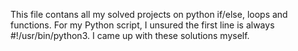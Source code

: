 This file contans all my solved projects on python if/else, loops and functions.
For my Python script, I unsured the first line is always #!/usr/bin/python3.
I came up with these solutions myself.
